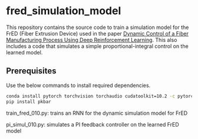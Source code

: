 # fred_simulation_model

This repository contains the source code to train a simulation model for the FrED (Fiber Extrusion Device) used in the paper [Dynamic Control of a Fiber Manufacturing Process Using Deep Reinforcement Learning](https://ieeexplore.ieee.org/stamp/stamp.jsp?arnumber=9437478). This also includes a code that simulates a simple proportional-integral control on the learned model.

## Prerequisites

Use the below commands to install required dependencies.

```bash
conda install pytorch torchvision torchaudio cudatoolkit=10.2 -c pytorch
pip install pkbar
```

train_fred_010.py: trains an RNN for the dynamic simulation model for FrED

pi_simul_010.py: simulates a PI feedback controller on the learned FrED model
